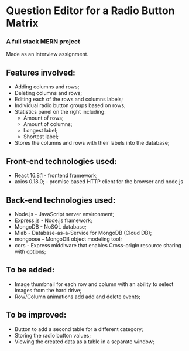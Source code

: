 # Question Editor for a Radio Button Matrix

###  A full stack MERN project
Made as an interview assignment.

## Features involved:
* Adding columns and rows;
* Deleting columns and rows;
* Editing each of the rows and columns labels;
* Individual radio button groups based on rows;
* Statistics panel on the right including:
  - Amount of rows;
  - Amount of columns;
  - Longest label;
  - Shortest label;
* Stores the columns and rows with their labels into the database;

## Front-end technologies used:
* React 16.8.1 - frontend framework;
* axios 0.18.0; - promise based HTTP client for the browser and node.js

## Back-end technologies used:
* Node.js - JavaScript server environment;
* Express.js - Node.js framework;
* MongoDB - NoSQL database;
* Mlab - Database-as-a-Service for MongoDB (Cloud DB);
* mongoose - MongoDB object modeling tool;
* cors - Express middlware that enables Cross-origin resource sharing with options;

## To be added:
* Image thumbnail for each row and column with an ability to select images from the hard drive;
* Row/Column animations add add and delete events;

## To be improved:
* Button to add a second table for a different category;
* Storing the radio button values;
* Viewing the created data as a table in a separate window;

